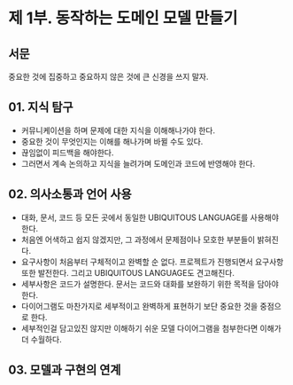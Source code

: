 # 제 1부. 동작하는 도메인 모델 만들기

## 서문

중요한 것에 집중하고 중요하지 않은 것에 큰 신경을 쓰지 말자.

## 01. 지식 탐구

- 커뮤니케이션을 하며 문제에 대한 지식을 이해해나가야 한다.
- 중요한 것이 무엇인지는 이해를 해나가며 바뀔 수도 있다.
- 끊임없이 피드백을 해야한다.
- 그러면서 계속 논의하고 지식을 늘려가며 도메인과 코드에 반영해야 한다.

## 02. 의사소통과 언어 사용

- 대화, 문서, 코드 등 모든 곳에서 동일한 UBIQUITOUS LANGUAGE를 사용해야 한다.
- 처음엔 어색하고 쉽지 않겠지만, 그 과정에서 문제점이나 모호한 부분들이 밝혀진다.
- 요구사항이 처음부터 구체적이고 완벽할 순 없다. 프로젝트가 진행되면서 요구사항 또한 발전한다. 그리고 UBIQUITOUS LANGUAGE도 견고해진다.
- 세부사항은 코드가 설명한다. 문서는 코드와 대화를 보완하기 위한 목적을 담아야 한다.
- 다이어그램도 마찬가지로 세부적이고 완벽하게 표현하기 보단 중요한 것을 중점으로 한다.
- 세부적인걸 담고있진 않지만 이해하기 쉬운 모델 다이어그램을 첨부한다면 이해가 더 수월하다.

## 03. 모델과 구현의 연계
